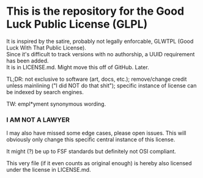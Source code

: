 # This is the repository for the Good Luck Public License (GLPL)

It is inspired by the satire, probably not legally enforcable, GLWTPL (Good Luck With That Public License).  
Since it's difficult to track versions with no authorship, a UUID requirement has been added.  
It is in LICENSE.md. Might move this off of GitHub. Later.

TL;DR: not exclusive to software (art, docs, etc.); remove/change credit unless mainlining ("I did NOT do that shit"); specific instance of license can be indexed by search engines.

TW: empl*yment synonymous wording.

### I AM NOT A LAWYER

I may also have missed some edge cases, please open issues. This will obviously only change this specific central instance of this license.

It might (?) be up to FSF standards but definitely not OSI compliant.

This very file (if it even counts as original enough) is hereby also licensed under the license in LICENSE.md.
